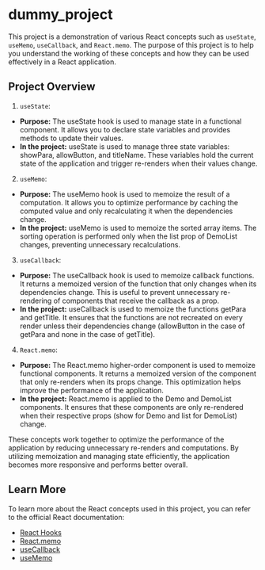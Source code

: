 # dummy_project
This project is a demonstration of various React concepts such as `useState`, `useMemo`, `useCallback`, and `React.memo`. The purpose of this project is to help you understand the working of these concepts and how they can be used effectively in a React application.

## Project Overview
1. `useState`:

- **Purpose:** The useState hook is used to manage state in a functional component. It allows you to declare state variables and provides methods to update their values.
- **In the project:** useState is used to manage three state variables: showPara, allowButton, and titleName. These variables hold the current state of the application and trigger re-renders when their values change.

2. `useMemo`:

- **Purpose:** The useMemo hook is used to memoize the result of a computation. It allows you to optimize performance by caching the computed value and only recalculating it when the dependencies change.
- **In the project:** useMemo is used to memoize the sorted array items. The sorting operation is performed only when the list prop of DemoList changes, preventing unnecessary recalculations.

3. `useCallback`:

- **Purpose:** The useCallback hook is used to memoize callback functions. It returns a memoized version of the function that only changes when its dependencies change. This is useful to prevent unnecessary re-rendering of components that receive the callback as a prop.
- **In the project:** useCallback is used to memoize the functions getPara and getTitle. It ensures that the functions are not recreated on every render unless their dependencies change (allowButton in the case of getPara and none in the case of getTitle).

4. `React.memo`:

- **Purpose:** The React.memo higher-order component is used to memoize functional components. It returns a memoized version of the component that only re-renders when its props change. This optimization helps improve the performance of the application.
- **In the project:** React.memo is applied to the Demo and DemoList components. It ensures that these components are only re-rendered when their respective props (show for Demo and list for DemoList) change.

These concepts work together to optimize the performance of the application by reducing unnecessary re-renders and computations. By utilizing memoization and managing state efficiently, the application becomes more responsive and performs better overall.

## Learn More

To learn more about the React concepts used in this project, you can refer to the official React documentation:

- [React Hooks](https://reactjs.org/docs/hooks-intro.html)
- [React.memo](https://reactjs.org/docs/react-api.html#reactmemo)
- [useCallback](https://reactjs.org/docs/hooks-reference.html#usecallback)
- [useMemo](https://reactjs.org/docs/hooks-reference.html#usememo)